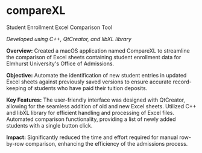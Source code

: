 # compareXL
Student Enrollment Excel Comparison Tool


_Developed using C++, QtCreator, and libXL library_

**Overview:** Created a macOS application named CompareXL to streamline the comparison of Excel sheets containing student enrollment data for Elmhurst University's Office of Admissions.

**Objective:** Automate the identification of new student entries in updated Excel sheets against previously saved versions to ensure accurate record-keeping of students who have paid their tuition deposits.

**Key Features:**
The user-friendly interface was designed with QtCreator, allowing for the seamless addition of old and new Excel sheets.
Utilized C++ and libXL library for efficient handling and processing of Excel files.
Automated comparison functionality, providing a list of newly added students with a single button click.

**Impact:** Significantly reduced the time and effort required for manual row-by-row comparison, enhancing the efficiency of the admissions process.
